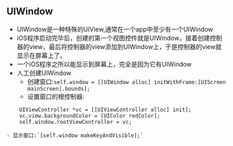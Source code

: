 ## UIWindow
- UIWindow是一种特殊的UIView,通常在一个app中至少有一个UIWindow
- iOS程序启动完毕后，创建的第一个视图控件就是UIWindow，接着创建控制器的view，最后将控制器的view添加到UIWindow上，于是控制器的view就显示在屏幕上了。
- 一个iOS程序之所以能显示到屏幕上，完全是因为它有UIWindow
- 人工创建UIWindow
    - 创建窗口:`self.window = [[UIWindow alloc] initWithFrame:[UIScreen mainScreen].bounds];`
    - 设置窗口的根控制器:
```objc
    UIViewController *vc = [[UIViewController alloc] init];
    vc.view.backgroundColor = [UIColor redColor];
    self.window.rootViewController = vc;
```
    - 显示窗口:`[self.window makeKeyAndVisible];`